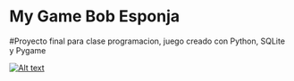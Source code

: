 # My Game Bob Esponja
#Proyecto final para clase programacion, juego creado con Python, SQLite y Pygame

[![Alt text](https://img.youtube.com/vi/9kR3xOzuQJY/0.jpg)](https://www.youtube.com/watch?v=9kR3xOzuQJY&ab_channel=Denn)
